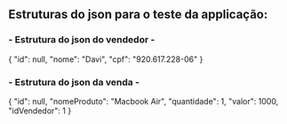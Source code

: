 ## Estruturas do json para o teste da applicação:

### - Estrutura do json do vendedor -

{
    "id": null,
    "nome": "Davi",
    "cpf": "920.617.228-06"
}

### - Estrutura do json da venda - 

{
    "id": null,
    "nomeProduto": "Macbook Air",
    "quantidade": 1,
    "valor": 1000,
    "idVendedor": 1
}
